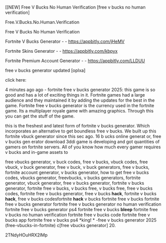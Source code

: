 [[NEW] Free V Bucks No Human Verification [free v bucks no human verification]

Free.V.Bucks.No.Human.Verification

Free V Bucks No Human Verification

Fortnite V Bucks Generator - - https://appbitly.com/jHeMV

Fortnite Skins Generator - - https://appbitly.com/kbpyx

Fortnite Premium Account Generator - - https://appbitly.com/LLDUU

free v bucks generator updated [oplxa]

click here:

4 minutes ago ago - fortnite free v bucks generator 2025: this game is so good and has a lot of exciting things in it. Fortnite games had a large audience and they maintained it by adding the updates for the best in the game. Fortnite free v bucks generator is the currency used in the fortnite game. Its a multiplayer royale game with amazing graphics. Through this you can get the stuff of the game.

this is the freshest and latest form of fortnite v bucks generator. Which incorporates an alternative to get boundless free v bucks. We built up this fortnite vbuck generator since this sec ago. 16 b ucks online generat or, free v bucks gen erator download 3ddi game is developing and got quantities of gamers on fortnite servers. All of you know how much every gamer requires v bucks and in-game assets to

free vbucks generator, v buck codes, free v bucks, vbuck codes, free vbuck, v buck generator, free v buck, v buck generators, free v bucks, fortnite account generator, v bucks generator, how to get free v bucks codes, vbucks generator, freevbucks, v bucks generators, fortnite generator, vbuck generator, free v bucks generator, fortnite v bucks generator, fortnite free v bucks, v bucks free, v bucks free, free v bucks codes, fortnite free v bucks generator, free v bucks **hack**, fortnite v bucks **hack**, free v bucks codesfortnite **hack** v bucks fortnite free v bucks fortnite free v bucks generator fortnite free v bucks generator no human verification fortnite free v bucks generator ps4 fortnite free v bucks **bleep** fortnite free v bucks no human verification fortnite free v bucks code fortnite free v bucks app fortnite free v bucks ps4 *king! * -free v bucks generator 2025 (free-vbucks-in-fortnite) c[free vbucks generator] 20.

2TNdyHOuHRX2IMp


